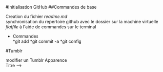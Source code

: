 #Initialisation GitHub
##Commandes de base

Creation du fichier *readme.md*  
synchronisation du repertoire github avec le dossier sur la machine virtuelle *flatfile*
à l'aide de commandes sur le terminal  

* Commandes  
 *git add 
 *git commit -a 
 *git config 



#Tumblr  

modifier un Tumblr Apparence  
Titre --> <title> {Title}  
description --> <meta> {MetaDescription}  
avatar => favicon (20) {Favicon}  
Font ) {TitleFont}  
Couleur ) {Color}  
Bannière  

